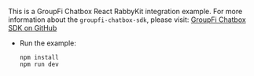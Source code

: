 This is a GroupFi Chatbox React RabbyKit integration example. For more information about the `groupfi-chatbox-sdk`, please visit: [GroupFi Chatbox SDK on GitHub](https://github.com/TanglePay/GroupFi-Chatbox/tree/dev/packages/sdk)

* Run the example:

  ```
  npm install
  npm run dev
  ```